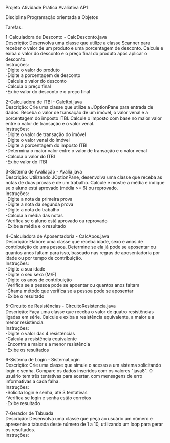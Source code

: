 Projeto Atividade Prática Avaliativa AP1

Disciplina Programação orientada a Objetos

Tarefas:

1-Calculadora de Desconto - CalcDesconto.java  
Descrição: Desenvolva uma classe que utilize a classe Scanner para receber o valor de um produto e uma porcentagem de desconto. Calcule e exiba o valor do desconto e o preço final do produto após aplicar o desconto.  
Instruções:  
-Digite o valor do produto  
-Digite a porcentagem de desconto  
-Calcula o valor do desconto  
-Calcula o preço final  
-Exibe valor do desconto e o preço final  

2-Calculadora de ITBI - CalcItbi.java  
Descrição: Crie uma classe que utilize a JOptionPane para entrada de dados. Receba o valor de transação de um imóvel, o valor venal e a porcentagem do imposto ITBI. Calcule o imposto com base no maior valor entre o valor de transação e o valor venal.  
Instruções:  
-Digite o valor de transação do imóvel  
-Digite o valor venal do imóvel  
-Digite a porcentagem do imposto ITBI  
-Determina o maior valor entre o valor de transação e o valor venal  
-Calcula o valor do ITBI  
-Exibe valor do ITBI  

3-Sistema de Avaliação - Avalia.java  
Descrição: Utilizando JOptionPane, desenvolva uma classe que receba as notas de duas provas e de um trabalho. Calcule e mostre a média e indique se o aluno está aprovado (média >= 6) ou reprovado.  
Instruções:   
-Digite a nota da primeira prova  
-Digite a nota da segunda prova  
-Digite a nota do trabalho  
-Calcula a média das notas  
-Verifica se o aluno está aprovado ou reprovado  
-Exibe a média e o resultado  

4-Calculadora de Aposentadoria - CalcApos.java  
Descrição: Elabore uma classe que receba idade, sexo e anos de contribuição de uma pessoa. Determine se ela já pode se aposentar ou quantos anos faltam para isso, baseado nas regras de aposentadoria por idade ou por tempo de contribuição.  
Instruções:  
-Digite a sua idade  
-Digite o seu sexo (M/F)  
-Digite os anos de contribuição  
-Verifica se a pessoa pode se apoentar ou quantos anos faltam  
-Chama método que verifica se a pessoa pode se aposentar  
-Exibe o resultado  

5-Circuito de Resistências - CircuitoResistencia.java  
Descrição: Faça uma classe que receba o valor de quatro resistências ligadas em série. Calcule e exiba a resistência equivalente, a maior e a menor resistência.  
Instruções:  
-Digite o valor das 4 resistências  
-Calcula a resistência equivalente  
-Encontra a maior e a menor resistência  
-Exibe os resultados  

6-Sistema de Login - SistemaLogin  
Descrição: Crie uma classe que simule o acesso a um sistema solicitando login e senha. Compare os dados inseridos com os valores "java8". O usuário tem três tentativas para acertar, com mensagens de erro informativas a cada falha.  
Instruções:  
-Solicita login e senha, até 3 tentativas  
-Verifica se login e senha estão corretos  
-Exibe resultado  

7-Gerador de Tabuada  
Descrição: Desenvolva uma classe que peça ao usuário um número e apresente a tabuada deste número de 1 a 10, utilizando um loop para gerar os resultados.  
Instruções:  